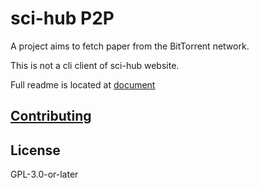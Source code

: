 # sci-hub P2P

A project aims to fetch paper from the BitTorrent network.

This is not a cli client of sci-hub website.

Full readme is located at [document](https://sci-hub-p2p.readthedocs.io/en/latest/)

## [Contributing](https://sci-hub-p2p.readthedocs.io/en/latest/contributing/)

## License

GPL-3.0-or-later
